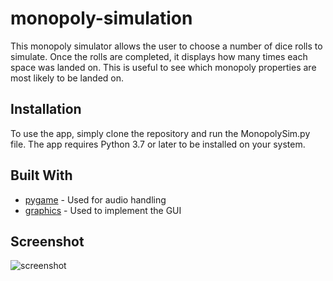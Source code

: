 # monopoly-simulation

This monopoly simulator allows the user to choose a number of dice rolls to simulate. Once the rolls are completed, it displays how many times each space was landed on. This is useful to see which monopoly properties are most likely to be landed on.

## Installation

To use the app, simply clone the repository and run the MonopolySim.py file. The app requires Python 3.7 or later to be installed on your system.

## Built With
* [pygame](https://www.pygame.org/docs/) - Used for audio handling
* [graphics](https://mcsp.wartburg.edu/zelle/python/graphics/graphics.pdf) - Used to implement the GUI

## Screenshot
![screenshot](https://user-images.githubusercontent.com/59984623/236852271-1b62e02b-933f-453c-8e51-6bf70a1105d9.PNG)
